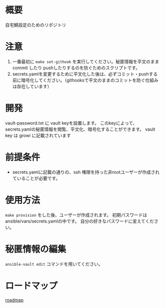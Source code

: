 # 概要
自宅鯖設定のためのリポジトリ

# 注意

1. 一番最初に `make set-githook` を実行してください。秘匿情報を平文のままcommit したり pushしたりするのを防ぐためのスクリプトです。
2. secrets.yamlを変更するために平文化した後は、必ずコミット・pushする前に暗号化してください。（githooksで平文のままのコミットを防ぐ仕組みは存在しています）

# 開発

vault-password.txt に vault keyを設置します。
このkeyによって、 secrets.yamlの秘匿情報を閲覧、平文化、暗号化することができます。
vault key は growi に記載されています

# 前提条件

-  secrets.yamlに記載の通りの、ssh 権限を持った非rootユーザーが作成されていることが必要です。

# 使用方法

`make provision` をした後、ユーザーが作成されます。
初期パスワードは ansible/vars/secrets.yamlの中です。
自分の好きなパスワードに変えてください。

# 秘匿情報の編集

`ansible-vault edit` コマンドを用いてください。


# ロードマップ

[roadmap](docs/roadmap.md)
